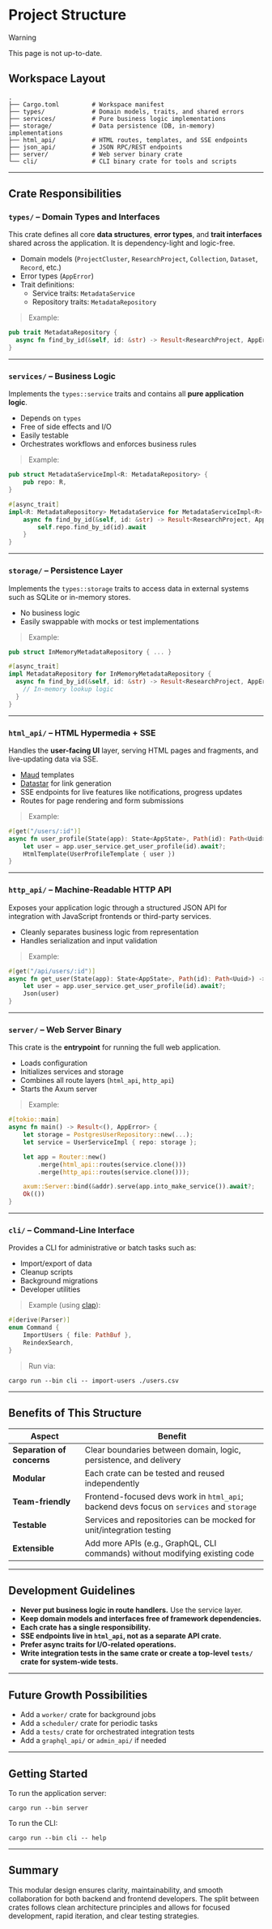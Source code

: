 # Project Structure

> [!WARNING]  
> This page is not up-to-date.

## Workspace Layout

```
.
├── Cargo.toml         # Workspace manifest
├── types/             # Domain models, traits, and shared errors
├── services/          # Pure business logic implementations
├── storage/           # Data persistence (DB, in-memory) implementations
├── html_api/          # HTML routes, templates, and SSE endpoints
├── json_api/          # JSON RPC/REST endpoints
├── server/            # Web server binary crate
└── cli/               # CLI binary crate for tools and scripts
```

---

## Crate Responsibilities

### `types/` – Domain Types and Interfaces

This crate defines all core **data structures**, **error types**, and **trait interfaces** shared across the application. It is dependency-light and logic-free.

- Domain models (`ProjectCluster`, `ResearchProject`, `Collection`, `Dataset`, `Record`, etc.)
- Error types (`AppError`)
- Trait definitions:
    - Service traits: `MetadataService`
    - Repository traits: `MetadataRepository`

> Example:
```rust
pub trait MetadataRepository {
  async fn find_by_id(&self, id: &str) -> Result<ResearchProject, AppError>;
}
```

---

### `services/` – Business Logic

Implements the `types::service` traits and contains all **pure application logic**.

- Depends on `types`
- Free of side effects and I/O
- Easily testable
- Orchestrates workflows and enforces business rules

> Example:
```rust
pub struct MetadataServiceImpl<R: MetadataRepository> {
    pub repo: R,
}

#[async_trait]
impl<R: MetadataRepository> MetadataService for MetadataServiceImpl<R> {
    async fn find_by_id(&self, id: &str) -> Result<ResearchProject, AppError> {
        self.repo.find_by_id(id).await
    }
}
```

---

### `storage/` – Persistence Layer

Implements the `types::storage` traits to access data in external systems such as SQLite or in-memory stores.

- No business logic
- Easily swappable with mocks or test implementations

> Example:
```rust
pub struct InMemoryMetadataRepository { ... }

#[async_trait]
impl MetadataRepository for InMemoryMetadataRepository { 
  async fn find_by_id(&self, id: &str) -> Result<ResearchProject, AppError> {
    // In-memory lookup logic
  }
}
```

---

### `html_api/` – HTML Hypermedia + SSE

Handles the **user-facing UI** layer, serving HTML pages and fragments, and live-updating data via SSE.

- [Maud](https://maud.lambda.xyz/) templates
- [Datastar](https://docs.rs/datastar) for link generation
- SSE endpoints for live features like notifications, progress updates
- Routes for page rendering and form submissions

> Example:
```rust
#[get("/users/:id")]
async fn user_profile(State(app): State<AppState>, Path(id): Path<Uuid>) -> impl IntoResponse {
    let user = app.user_service.get_user_profile(id).await?;
    HtmlTemplate(UserProfileTemplate { user })
}
```

---

### `http_api/` – Machine-Readable HTTP API

Exposes your application logic through a structured JSON API for integration with JavaScript frontends or third-party services.

- Cleanly separates business logic from representation
- Handles serialization and input validation

> Example:
```rust
#[get("/api/users/:id")]
async fn get_user(State(app): State<AppState>, Path(id): Path<Uuid>) -> impl IntoResponse {
    let user = app.user_service.get_user_profile(id).await?;
    Json(user)
}
```

---

### `server/` – Web Server Binary

This crate is the **entrypoint** for running the full web application.

- Loads configuration
- Initializes services and storage
- Combines all route layers (`html_api`, `http_api`)
- Starts the Axum server

> Example:
```rust
#[tokio::main]
async fn main() -> Result<(), AppError> {
    let storage = PostgresUserRepository::new(...);
    let service = UserServiceImpl { repo: storage };

    let app = Router::new()
        .merge(html_api::routes(service.clone()))
        .merge(http_api::routes(service.clone()));

    axum::Server::bind(&addr).serve(app.into_make_service()).await?;
    Ok(())
}
```

---

### `cli/` – Command-Line Interface

Provides a CLI for administrative or batch tasks such as:

- Import/export of data
- Cleanup scripts
- Background migrations
- Developer utilities

> Example (using [clap](https://docs.rs/clap)):
```rust
#[derive(Parser)]
enum Command {
    ImportUsers { file: PathBuf },
    ReindexSearch,
}
```

> Run via:
```
cargo run --bin cli -- import-users ./users.csv
```

---

## Benefits of This Structure

| Aspect                     | Benefit                                                                                  |
| -------------------------- | ---------------------------------------------------------------------------------------- |
| **Separation of concerns** | Clear boundaries between domain, logic, persistence, and delivery                        |
| **Modular**                | Each crate can be tested and reused independently                                        |
| **Team-friendly**          | Frontend-focused devs work in `html_api`; backend devs focus on `services` and `storage` |
| **Testable**               | Services and repositories can be mocked for unit/integration testing                     |
| **Extensible**             | Add more APIs (e.g., GraphQL, CLI commands) without modifying existing code              |

---

## Development Guidelines

- **Never put business logic in route handlers.** Use the service layer.
- **Keep domain models and interfaces free of framework dependencies.**
- **Each crate has a single responsibility.**
- **SSE endpoints live in `html_api`, not as a separate API crate.**
- **Prefer async traits for I/O-related operations.**
- **Write integration tests in the same crate or create a top-level `tests/` crate for system-wide tests.**

---

## Future Growth Possibilities

- Add a `worker/` crate for background jobs
- Add a `scheduler/` crate for periodic tasks
- Add a `tests/` crate for orchestrated integration tests
- Add a `graphql_api/` or `admin_api/` if needed

---

## Getting Started

To run the application server:

```
cargo run --bin server
```

To run the CLI:

```
cargo run --bin cli -- help
```

---

## Summary

This modular design ensures clarity, maintainability, and smooth collaboration for both backend and frontend developers. The split between crates follows clean architecture principles and allows for focused development, rapid iteration, and clear testing strategies.
